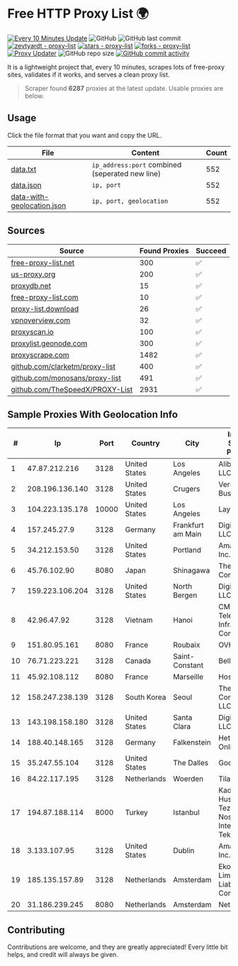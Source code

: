 
# Free HTTP Proxy List 🌍

[![Every 10 Minutes Update](https://github.com/mertguvencli/http-proxy-list/actions/workflows/main.yml/badge.svg?branch=main)](https://github.com/mertguvencli/http-proxy-list/actions/workflows/main.yml)
![GitHub](https://img.shields.io/github/license/mertguvencli/http-proxy-list)
![GitHub last commit](https://img.shields.io/github/last-commit/mertguvencli/http-proxy-list)
[![zevtyardt - proxy-list](https://img.shields.io/static/v1?label=zevtyardt&message=proxy-list&color=blue&logo=github)](https://github.com/zevtyardt/proxy-list "Go to GitHub repo")
[![stars - proxy-list](https://img.shields.io/github/stars/zevtyardt/proxy-list?style=social)](https://github.com/zevtyardt/proxy-list)
[![forks - proxy-list](https://img.shields.io/github/forks/zevtyardt/proxy-list?style=social)](https://github.com/zevtyardt/proxy-list)
[![Proxy Updater](https://github.com/zevtyardt/proxy-list/workflows/Proxy%20Updater/badge.svg)](https://github.com/zevtyardt/proxy-list/actions?query=workflow:"Proxy+Updater")
![GitHub repo size](https://img.shields.io/github/repo-size/zevtyardt/proxy-list)
[![GitHub commit activity](https://img.shields.io/github/commit-activity/m/zevtyardt/proxy-list?logo=commits)](https://github.com/zevtyardt/proxy-list/commits/main)

It is a lightweight project that, every 10 minutes, scrapes lots of free-proxy sites, validates if it works, and serves a clean proxy list.

> Scraper found **6287** proxies at the latest update. Usable proxies are below.

## Usage

Click the file format that you want and copy the URL.

|File|Content|Count|
|----|-------|-----|
|[data.txt](https://raw.githubusercontent.com/mertguvencli/http-proxy-list/main/proxy-list/data.txt)|`ip_address:port` combined (seperated new line)|552|
|[data.json](https://raw.githubusercontent.com/mertguvencli/http-proxy-list/main/proxy-list/data.json)|`ip, port`|552|
|[data-with-geolocation.json](https://raw.githubusercontent.com/mertguvencli/http-proxy-list/main/proxy-list/data-with-geolocation.json)|`ip, port, geolocation`|552|

## Sources

|Source|Found Proxies|Succeed|
|------|-------------|-------|
|[free-proxy-list.net](https://free-proxy-list.net)|300|✅|
|[us-proxy.org](https://www.us-proxy.org)|200|✅|
|[proxydb.net](http://proxydb.net)|15|✅|
|[free-proxy-list.com](https://free-proxy-list.com/?page=&port=&type%5B%5D=http&type%5B%5D=https&up_time=0&search=Search)|10|✅|
|[proxy-list.download](https://www.proxy-list.download/HTTP)|26|✅|
|[vpnoverview.com](https://vpnoverview.com/privacy/anonymous-browsing/free-proxy-servers)|32|✅|
|[proxyscan.io](https://www.proxyscan.io)|100|✅|
|[proxylist.geonode.com](https://proxylist.geonode.com/api/proxy-list?limit=300&page=1&sort_by=lastChecked&sort_type=desc&protocols=http,https)|300|✅|
|[proxyscrape.com](https://api.proxyscrape.com/v2/?request=displayproxies&protocol=http&timeout=10000&country=all&ssl=all&anonymity=all)|1482|✅|
|[github.com/clarketm/proxy-list](https://raw.githubusercontent.com/clarketm/proxy-list/master/proxy-list-raw.txt)|400|✅|
|[github.com/monosans/proxy-list](https://raw.githubusercontent.com/monosans/proxy-list/main/proxies/http.txt)|491|✅|
|[github.com/TheSpeedX/PROXY-List](https://raw.githubusercontent.com/TheSpeedX/PROXY-List/master/http.txt)|2931|✅|


## Sample Proxies With Geolocation Info

|#|Ip|Port|Country|City|Internet Service Provider|
|-|--|----|-------|----|-------------------------|
|1|47.87.212.216|3128|United States|Los Angeles|Alibaba.com LLC|
|2|208.196.136.140|3128|United States|Crugers|Verizon Business|
|3|104.223.135.178|10000|United States|Los Angeles|LayerHost|
|4|157.245.27.9|3128|Germany|Frankfurt am Main|DigitalOcean, LLC|
|5|34.212.153.50|3128|United States|Portland|Amazon.com, Inc.|
|6|45.76.102.90|8080|Japan|Shinagawa|The Constant Company|
|7|159.223.106.204|3128|United States|North Bergen|DigitalOcean, LLC|
|8|42.96.47.92|3128|Vietnam|Hanoi|CMC Telecom Infrastructure Company|
|9|151.80.95.161|8080|France|Roubaix|OVH SAS|
|10|76.71.223.221|3128|Canada|Saint-Constant|Bell Canada|
|11|45.92.108.112|8080|France|Marseille|Hosteur SAS|
|12|158.247.238.139|3128|South Korea|Seoul|The Constant Company, LLC|
|13|143.198.158.180|3128|United States|Santa Clara|DigitalOcean, LLC|
|14|188.40.148.165|3128|Germany|Falkenstein|Hetzner Online GmbH|
|15|35.247.55.104|3128|United States|The Dalles|Google LLC|
|16|84.22.117.195|3128|Netherlands|Woerden|Tilaa B.V.|
|17|194.87.188.114|8000|Turkey|Istanbul|Kadir Huseyin Tezcan Nosspeed Internet Teknolojileri|
|18|3.133.107.95|3128|United States|Dublin|Amazon.com, Inc.|
|19|185.135.157.89|3128|Netherlands|Amsterdam|Ekotrans Limited Liability Company|
|20|31.186.239.245|8080|Netherlands|Amsterdam|NetSkope Inc|



## Contributing

Contributions are welcome, and they are greatly appreciated! Every
little bit helps, and credit will always be given.

